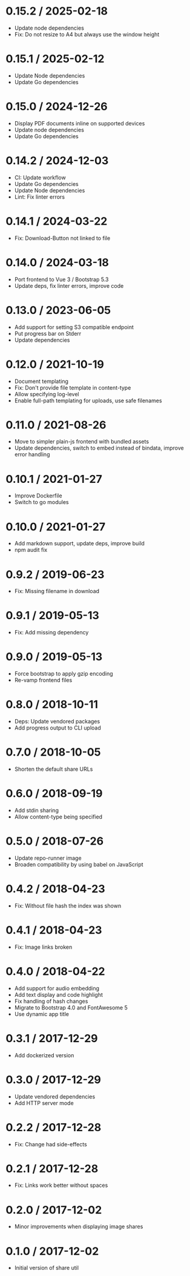 # 0.15.2 / 2025-02-18

  * Update node dependencies
  * Fix: Do not resize to A4 but always use the window height

# 0.15.1 / 2025-02-12

  * Update Node dependencies
  * Update Go dependencies

# 0.15.0 / 2024-12-26

  * Display PDF documents inline on supported devices
  * Update node dependencies
  * Update Go dependencies

# 0.14.2 / 2024-12-03

  * CI: Update workflow
  * Update Go dependencies
  * Update Node dependencies
  * Lint: Fix linter errors

# 0.14.1 / 2024-03-22

  * Fix: Download-Button not linked to file

# 0.14.0 / 2024-03-18

  * Port frontend to Vue 3 / Bootstrap 5.3
  * Update deps, fix linter errors, improve code

# 0.13.0 / 2023-06-05

  * Add support for setting S3 compatible endpoint
  * Put progress bar on Stderr
  * Update dependencies

# 0.12.0 / 2021-10-19

  * Document templating
  * Fix: Don't provide file template in content-type
  * Allow specifying log-level
  * Enable full-path templating for uploads, use safe filenames

# 0.11.0 / 2021-08-26

  * Move to simpler plain-js frontend with bundled assets
  * Update dependencies, switch to embed instead of bindata, improve error handling

# 0.10.1 / 2021-01-27

  * Improve Dockerfile
  * Switch to go modules

# 0.10.0 / 2021-01-27

  * Add markdown support, update deps, improve build
  * npm audit fix

# 0.9.2 / 2019-06-23

  * Fix: Missing filename in download

# 0.9.1 / 2019-05-13

  * Fix: Add missing dependency

# 0.9.0 / 2019-05-13

  * Force bootstrap to apply gzip encoding
  * Re-vamp frontend files

# 0.8.0 / 2018-10-11

  * Deps: Update vendored packages
  * Add progress output to CLI upload

# 0.7.0 / 2018-10-05

  * Shorten the default share URLs

# 0.6.0 / 2018-09-19

  * Add stdin sharing
  * Allow content-type being specified

# 0.5.0 / 2018-07-26

  * Update repo-runner image
  * Broaden compatibility by using babel on JavaScript

# 0.4.2 / 2018-04-23

  * Fix: Without file hash the index was shown

# 0.4.1 / 2018-04-23

  * Fix: Image links broken

# 0.4.0 / 2018-04-22

  * Add support for audio embedding
  * Add text display and code highlight
  * Fix handling of hash changes
  * Migrate to Bootstrap 4.0 and FontAwesome 5
  * Use dynamic app title

# 0.3.1 / 2017-12-29

  * Add dockerized version

# 0.3.0 / 2017-12-29

  * Update vendored dependencies
  * Add HTTP server mode

# 0.2.2 / 2017-12-28

  * Fix: Change had side-effects

# 0.2.1 / 2017-12-28

  * Fix: Links work better without spaces

# 0.2.0 / 2017-12-02

  * Minor improvements when displaying image shares

# 0.1.0 / 2017-12-02

  * Initial version of share util
